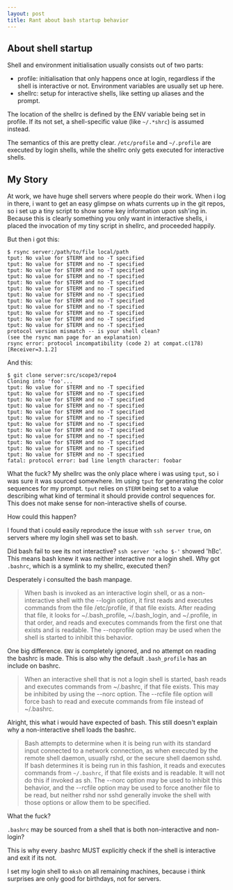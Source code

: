 ```yaml
---
layout: post
title: Rant about bash startup behavior
---
```


## About shell startup

Shell and environment initialisation usually consists out of two parts:

- profile: initialisation that only happens once at login, regardless if the 
  shell is interactive or not. Environment variables are usually set up here.
- shellrc: setup for interactive shells, like setting up aliases and the prompt.

The location of the shellrc is defined by the ENV variable being set in profile.
If its not set, a shell-specific value (like `~/.*shrc`) is assumed instead.

The semantics of this are pretty clear.
`/etc/profile` and `~/.profile` are executed by login shells, while the shellrc 
only gets executed for interactive shells.

## My Story

At work, we have huge shell servers where people do their work.
When i log in there, i want to get an easy glimpse on whats currents up in the 
git repos, so i set up a tiny script to show some key information upon ssh'ing 
in.
Because this is clearly something you only want in interactive shells, i placed 
the invocation of my tiny script in shellrc, and proceeded happily.

But then i got this:

```
$ rsync server:/path/to/file local/path
tput: No value for $TERM and no -T specified
tput: No value for $TERM and no -T specified
tput: No value for $TERM and no -T specified
tput: No value for $TERM and no -T specified
tput: No value for $TERM and no -T specified
tput: No value for $TERM and no -T specified
tput: No value for $TERM and no -T specified
tput: No value for $TERM and no -T specified
tput: No value for $TERM and no -T specified
tput: No value for $TERM and no -T specified
tput: No value for $TERM and no -T specified
tput: No value for $TERM and no -T specified
protocol version mismatch -- is your shell clean?
(see the rsync man page for an explanation)
rsync error: protocol incompatibility (code 2) at compat.c(178) [Receiver=3.1.2]
```

And this:

```
$ git clone server:src/scope3/repo4
Cloning into 'foo'...
tput: No value for $TERM and no -T specified
tput: No value for $TERM and no -T specified
tput: No value for $TERM and no -T specified
tput: No value for $TERM and no -T specified
tput: No value for $TERM and no -T specified
tput: No value for $TERM and no -T specified
tput: No value for $TERM and no -T specified
tput: No value for $TERM and no -T specified
tput: No value for $TERM and no -T specified
tput: No value for $TERM and no -T specified
tput: No value for $TERM and no -T specified
tput: No value for $TERM and no -T specified
fatal: protocol error: bad line length character: foobar
```

What the fuck?
My shellrc was the only place where i was using `tput`, so i was sure it was 
sourced somewhere.
Im using `tput` for generating the color sequences for my prompt.
`tput` relies on `$TERM` being set to a value describing what kind of terminal 
it should provide control sequences for.
This does not make sense for non-interactive shells of course.

How could this happen?

I found that i could easily reproduce the issue with `ssh server true`, on 
servers where my login shell was set to bash.

Did bash fail to see its not interactive?
`ssh server 'echo $-'` showed 'hBc'.
This means bash knew it was neither interactive nor a login shell.
Why got `.bashrc`, which is a symlink to my shellrc, executed then?

Desperately i consulted the bash manpage.

>When bash is invoked as an interactive login shell, or as a non-
>interactive shell with the --login option, it first reads and executes
>commands from the file /etc/profile, if that file exists.  After
>reading that file, it looks for ~/.bash_profile, ~/.bash_login, and
>~/.profile, in that order, and reads and executes commands from the
>first one that exists and is readable.  The --noprofile option may be
>used when the shell is started to inhibit this behavior.

One big difference.
`ENV` is completely ignored, and no attempt on reading the bashrc is made.
This is also why the default `.bash_profile` has an include on bashrc.

>When an interactive shell that is not a login shell is started, bash
>reads and executes commands from ~/.bashrc, if that file exists.  This
>may be inhibited by using the --norc option.  The --rcfile file option
>will force bash to read and execute commands from file instead of
>~/.bashrc.

Alright, this what i would have expected of bash.
This still doesn't explain why a non-interactive shell loads the bashrc.

>Bash attempts to determine when it is being run with its standard input
>connected to a network connection, as when executed by the remote shell
>daemon, usually rshd, or the secure shell daemon sshd.  If bash
>determines it is being run in this fashion, it reads and executes
>commands from `~/.bashrc`, if that file exists and is readable.  It will
>not do this if invoked as sh.  The --norc option may be used to inhibit
>this behavior, and the --rcfile option may be used to force another
>file to be read, but neither rshd nor sshd generally invoke the shell
>with those options or allow them to be specified.

What the fuck?

`.bashrc` may be sourced from a shell that is both non-interactive and 
non-login?

This is why every .bashrc MUST explicitly check if the shell is interactive and 
exit if its not.

I set my login shell to `mksh` on all remaining machines, because i think 
surprises are only good for birthdays, not for servers.
